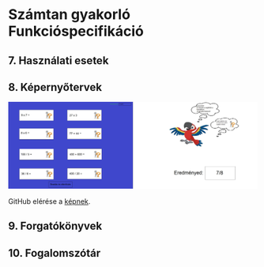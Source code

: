 # Számtan gyakorló Funkcióspecifikáció

## 7. Használati esetek

## 8. Képernyőtervek
![Képernyőterv az alkalmazásról](/Doc/images/plan_image.jpg)

GitHub elérése a [képnek](https://github.com/HPeti/SZFM_2021_10_TeamBFK/blob/master/Doc/images/plan_image.jpg).
## 9. Forgatókönyvek

## 10. Fogalomszótár

